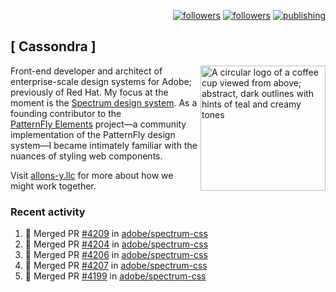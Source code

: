 <p align="right"><a rel="me" href="https://front-end.social/@castastrophe">
    <img alt="followers" title="Follow me on Mastodon" src="https://img.shields.io/mastodon/follow/109297102751309835?domain=https%3A%2F%2Ffront-end.social&label=Follow&logo=mastodon&logoColor=white&style=for-the-badge&labelColor=008080&color=006969"/></a>
  <a href="https://codepen.io/castastrophe/">
    <img alt="followers" title="Follow me on CodePen" src="https://img.shields.io/badge/23-1?color=640464&labelColor=7c007c&style=for-the-badge&logo=codepen&label=Follow"/></a>
<a href="https://castastrophe.medium.com/">
    <img alt="publishing" title="View articles on Medium" src="https://img.shields.io/badge/107-1?color=666&labelColor=444&label=subscribe&logo=medium&logoColor=white&style=for-the-badge"/></a>
</p>

## [&nbsp;Cassondra&nbsp;]

<img align="right" src="https://github-production-user-asset-6210df.s3.amazonaws.com/1840295/253016758-ba468774-1cd3-42c2-8f43-947b5eeb5edf.png" height="200" alt="A circular logo of a coffee cup viewed from above; abstract, dark outlines with hints of teal and creamy tones">

Front-end developer and architect of enterprise-scale design systems for Adobe; previously of Red Hat. My focus at the moment is the [Spectrum design system](https://github.com/adobe/spectrum-css). As a founding contributor to the [PatternFly&nbsp;Elements](https://github.com/patternfly/patternfly-elements) project&mdash;a community implementation of the PatternFly design system&mdash;I became intimately familiar with the nuances of styling web components.

Visit [allons-y.llc](http://allons-y.llc/) for more about how we might work together.

### Recent activity

<!--START_SECTION:activity-->
1. 🎉 Merged PR [#4209](https://github.com/adobe/spectrum-css/pull/4209) in [adobe/spectrum-css](https://github.com/adobe/spectrum-css)
2. 🎉 Merged PR [#4204](https://github.com/adobe/spectrum-css/pull/4204) in [adobe/spectrum-css](https://github.com/adobe/spectrum-css)
3. 🎉 Merged PR [#4206](https://github.com/adobe/spectrum-css/pull/4206) in [adobe/spectrum-css](https://github.com/adobe/spectrum-css)
4. 🎉 Merged PR [#4207](https://github.com/adobe/spectrum-css/pull/4207) in [adobe/spectrum-css](https://github.com/adobe/spectrum-css)
5. 🎉 Merged PR [#4199](https://github.com/adobe/spectrum-css/pull/4199) in [adobe/spectrum-css](https://github.com/adobe/spectrum-css)
<!--END_SECTION:activity-->
